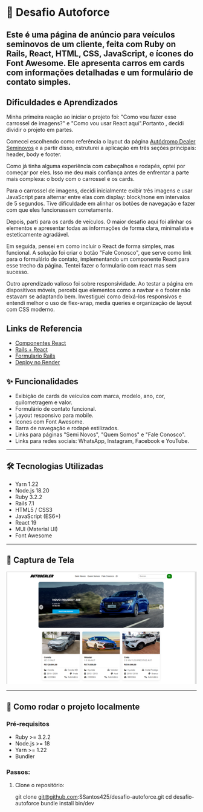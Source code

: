# 🚗 Desafio Autoforce

Este é uma página de anúncio para veículos seminovos de um cliente, feita com **Ruby on Rails**, **React**, **HTML**, **CSS**, **JavaScript**, e ícones do **Font Awesome**. Ele apresenta carros em cards com informações detalhadas e um formulário de contato simples.
---

## Dificuldades e Aprendizados
Minha primeira reação ao iniciar o projeto foi: "Como vou fazer esse carrossel de imagens?" e "Como vou usar React aqui".Portanto , decidi dividir o projeto em partes.

Comecei escolhendo como referência o layout da página [Autódromo Dealer Seminovos](https://testes.autodromo.app/dealer-seminovos/) e a partir disso, estruturei a aplicação em três seções principais: header, body e footer.

Como já tinha alguma experiência com cabeçalhos e rodapés, optei por começar por eles. Isso me deu mais confiança antes de enfrentar a parte mais complexa: o body com o carrossel e os cards.

Para o carrossel de imagens, decidi inicialmente exibir três imagens e usar JavaScript para alternar entre elas com display: block/none em intervalos de 5 segundos. Tive dificuldade em alinhar os botões de navegação e fazer com que eles funcionassem corretamente.

Depois, parti para os cards de veículos. O maior desafio aqui foi alinhar os elementos e apresentar todas as informações de forma clara, minimalista e esteticamente agradável.

Em seguida, pensei em como incluir o React de forma simples, mas funcional. A solução foi criar o botão "Fale Conosco", que serve como link para o formulário de contato, implementando um componente React para esse trecho da página. Tentei fazer o formulario com react mas sem sucesso.

Outro aprendizado valioso foi sobre responsividade. Ao testar a página em dispositivos móveis, percebi que elementos como a navbar e o footer não estavam se adaptando bem. Investiguei como deixá-los responsivos e entendi melhor o uso de flex-wrap, media queries e organização de layout com CSS moderno.

## Links de Referencia
 -  [Componentes React](https://mui.com/material-ui/getting-started/installation/)
 -  [Rails + React](https://www.youtube.com/watch?v=Spn9bOVyBVY)
 -  [Formulario Rails](https://guides.rubyonrails.org/getting_started.html)
 -  [Deploy no Render]( https://render.com/docs/deploy-rails-6-7)

## ✨ Funcionalidades

- Exibição de cards de veículos com marca, modelo, ano, cor, quilometragem e valor.
- Formulário de contato funcional.
- Layout responsivo para mobile.
- Ícones com Font Awesome.
- Barra de navegação e rodapé estilizados.
- Links para páginas "Semi Novos", "Quem Somos" e "Fale Conosco".
- Links para redes sociais: WhatsApp, Instagram, Facebook e YouTube.

---

## 🛠 Tecnologias Utilizadas

- Yarn 1.22
- Node.js 18.20
- Ruby 3.2.2
- Rails 7.1
- HTML5 / CSS3
- JavaScript (ES6+)
- React 19
- MUI (Material UI)
- Font Awesome

---

## 📸 Captura de Tela

![screenshot](public/desafio-autoforce.png)

---

## 🚀 Como rodar o projeto localmente

### Pré-requisitos

- Ruby >= 3.2.2
- Node.js >= 18
- Yarn >= 1.22
- Bundler

### Passos:

1. Clone o repositório:

   git clone git@github.com:SSantos425/desafio-autoforce.git
   cd desafio-autoforce
   bundle install
   bin/dev
